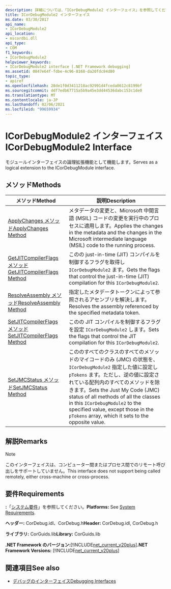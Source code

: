 ```yaml
---
description: 詳細については、「ICorDebugModule2 インターフェイス」を参照してください。
title: ICorDebugModule2 インターフェイス
ms.date: 03/30/2017
api_name:
- ICorDebugModule2
api_location:
- mscordbi.dll
api_type:
- COM
f1_keywords:
- ICorDebugModule2
helpviewer_keywords:
- ICorDebugModule2 interface [.NET Framework debugging]
ms.assetid: 0847e64f-fdbe-4c96-8168-da20fdc84d80
topic_type:
- apiref
ms.openlocfilehash: 28de1f0d3411218ac92991d4fceda0612c8199bf
ms.sourcegitcommit: ddf7edb67715a5b9a45e3dd44536dabc153c1de0
ms.translationtype: MT
ms.contentlocale: ja-JP
ms.lasthandoff: 02/06/2021
ms.locfileid: "99659934"
---
```

# <a name="icordebugmodule2-interface"></a><span data-ttu-id="59483-103">ICorDebugModule2 インターフェイス</span><span class="sxs-lookup"><span data-stu-id="59483-103">ICorDebugModule2 Interface</span></span>

<span data-ttu-id="59483-104">モジュールインターフェイスの論理拡張機能として機能します。</span><span class="sxs-lookup"><span data-stu-id="59483-104">Serves as a logical extension to the ICorDebugModule interface.</span></span>  
  
## <a name="methods"></a><span data-ttu-id="59483-105">メソッド</span><span class="sxs-lookup"><span data-stu-id="59483-105">Methods</span></span>  
  
|<span data-ttu-id="59483-106">メソッド</span><span class="sxs-lookup"><span data-stu-id="59483-106">Method</span></span>|<span data-ttu-id="59483-107">説明</span><span class="sxs-lookup"><span data-stu-id="59483-107">Description</span></span>|  
|------------|-----------------|  
|[<span data-ttu-id="59483-108">ApplyChanges メソッド</span><span class="sxs-lookup"><span data-stu-id="59483-108">ApplyChanges Method</span></span>](icordebugmodule2-applychanges-method.md)|<span data-ttu-id="59483-109">メタデータの変更と、Microsoft 中間言語 (MSIL) コードの変更を実行中のプロセスに適用します。</span><span class="sxs-lookup"><span data-stu-id="59483-109">Applies the changes in the metadata and the changes in the Microsoft intermediate language (MSIL) code to the running process.</span></span>|  
|[<span data-ttu-id="59483-110">GetJITCompilerFlags メソッド</span><span class="sxs-lookup"><span data-stu-id="59483-110">GetJITCompilerFlags Method</span></span>](icordebugmodule2-getjitcompilerflags-method.md)|<span data-ttu-id="59483-111">このの just-in-time (JIT) コンパイルを制御するフラグを取得し `ICorDebugModule2` ます。</span><span class="sxs-lookup"><span data-stu-id="59483-111">Gets the flags that control the just-in-time (JIT) compilation for this `ICorDebugModule2`.</span></span>|  
|[<span data-ttu-id="59483-112">ResolveAssembly メソッド</span><span class="sxs-lookup"><span data-stu-id="59483-112">ResolveAssembly Method</span></span>](icordebugmodule2-resolveassembly-method.md)|<span data-ttu-id="59483-113">指定したメタデータトークンによって参照されるアセンブリを解決します。</span><span class="sxs-lookup"><span data-stu-id="59483-113">Resolves the assembly referenced by the specified metadata token.</span></span>|  
|[<span data-ttu-id="59483-114">SetJITCompilerFlags メソッド</span><span class="sxs-lookup"><span data-stu-id="59483-114">SetJITCompilerFlags Method</span></span>](icordebugmodule2-setjitcompilerflags-method.md)|<span data-ttu-id="59483-115">このの JIT コンパイルを制御するフラグを設定 `ICorDebugModule2` します。</span><span class="sxs-lookup"><span data-stu-id="59483-115">Sets the flags that control the JIT compilation for this `ICorDebugModule2`.</span></span>|  
|[<span data-ttu-id="59483-116">SetJMCStatus メソッド</span><span class="sxs-lookup"><span data-stu-id="59483-116">SetJMCStatus Method</span></span>](icordebugmodule2-setjmcstatus-method.md)|<span data-ttu-id="59483-117">こののすべてのクラスのすべてのメソッドのマイコードのみ (JMC) の状態を、 `ICorDebugModule2` 指定した値に設定し `pTokens` ます。ただし、逆の値に設定されている配列内のすべてのメソッドを除きます。</span><span class="sxs-lookup"><span data-stu-id="59483-117">Sets the Just My Code (JMC) status of all methods of all the classes in this `ICorDebugModule2` to the specified value, except those in the `pTokens` array, which it sets to the opposite value.</span></span>|  
  
## <a name="remarks"></a><span data-ttu-id="59483-118">解説</span><span class="sxs-lookup"><span data-stu-id="59483-118">Remarks</span></span>  
  
> [!NOTE]
> <span data-ttu-id="59483-119">このインターフェイスは、コンピューター間またはプロセス間でのリモート呼び出しをサポートしていません。</span><span class="sxs-lookup"><span data-stu-id="59483-119">This interface does not support being called remotely, either cross-machine or cross-process.</span></span>  
  
## <a name="requirements"></a><span data-ttu-id="59483-120">要件</span><span class="sxs-lookup"><span data-stu-id="59483-120">Requirements</span></span>  

 <span data-ttu-id="59483-121">**:**「[システム要件](../../get-started/system-requirements.md)」を参照してください。</span><span class="sxs-lookup"><span data-stu-id="59483-121">**Platforms:** See [System Requirements](../../get-started/system-requirements.md).</span></span>  
  
 <span data-ttu-id="59483-122">**ヘッダー:** CorDebug.idl、CorDebug.h</span><span class="sxs-lookup"><span data-stu-id="59483-122">**Header:** CorDebug.idl, CorDebug.h</span></span>  
  
 <span data-ttu-id="59483-123">**ライブラリ:** CorGuids.lib</span><span class="sxs-lookup"><span data-stu-id="59483-123">**Library:** CorGuids.lib</span></span>  
  
 <span data-ttu-id="59483-124">**.NET Framework のバージョン:**[!INCLUDE[net_current_v20plus](../../../../includes/net-current-v20plus-md.md)]</span><span class="sxs-lookup"><span data-stu-id="59483-124">**.NET Framework Versions:** [!INCLUDE[net_current_v20plus](../../../../includes/net-current-v20plus-md.md)]</span></span>  
  
## <a name="see-also"></a><span data-ttu-id="59483-125">関連項目</span><span class="sxs-lookup"><span data-stu-id="59483-125">See also</span></span>

- [<span data-ttu-id="59483-126">デバッグのインターフェイス</span><span class="sxs-lookup"><span data-stu-id="59483-126">Debugging Interfaces</span></span>](debugging-interfaces.md)
